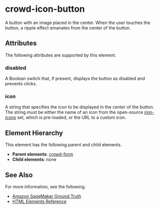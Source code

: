 # crowd\-icon\-button<a name="sms-ui-template-crowd-icon-button"></a>

A button with an image placed in the center\. When the user touches the button, a ripple effect emanates from the center of the button\.

## Attributes<a name="icon-button-attributes"></a>

The following attributes are supported by this element\.

### disabled<a name="icon-button-attributes-disabled"></a>

A Boolean switch that, if present, displays the button as disabled and prevents clicks\.

### icon<a name="icon-button-attributes-icon"></a>

A string that specifies the icon to be displayed in the center of the button\. The string must be either the name of an icon from the open\-source *[iron\-icons](https://github.com/PolymerElements/iron-icons)* set, which is pre\-loaded, or the URL to a custom icon\.

## Element Hierarchy<a name="icon-button-element-hierarchy"></a>

This element has the following parent and child elements\.
+ **Parent elements**: [crowd\-form](sms-ui-template-crowd-form.md)
+ **Child elements**: none

## See Also<a name="icon-button-see-also"></a>

For more information, see the following\.
+ [Amazon SageMaker Ground Truth](sms.md)
+ [HTML Elements Reference](sms-ui-template-reference.md)